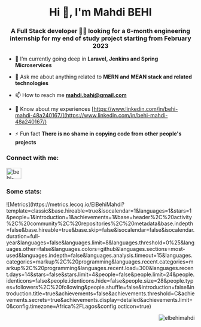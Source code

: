 <h1 align="center">Hi 👋, I'm Mahdi BEHI</h1>
<h3 align="center">A Full Stack developer 👨‍💻 looking for a 6-month engineering internship for my end of study project starting from February 2023</h3>

- 🌱 I’m currently going deep in **Laravel, Jenkins and Spring Microservices**

- 💬 Ask me about anything related to **MERN and MEAN stack and related technologies**

- 📫 How to reach me **mahdi.bahi@gmail.com**

- 📄 Know about my experiences [https://www.linkedin.com/in/behi-mahdi-48a240167/](https://www.linkedin.com/in/behi-mahdi-48a240167/)

- ⚡ Fun fact **There is no shame in copying code from other people's projects**


<h3 align="left">Connect with me:</h3>
<p align="left">
<a href="https://linkedin.com/in/behi-mahdi-48a240167" target="blank"><img align="center" src="https://raw.githubusercontent.com/rahuldkjain/github-profile-readme-generator/master/src/images/icons/Social/linked-in-alt.svg" alt="behi-mahdi-48a240167" height="30" width="40" /></a>
</p>

<h3 align="left">Some stats:</h3>

<div>
![Metrics](https://metrics.lecoq.io/ElBehiMahdi?template=classic&base.hireable=true&isocalendar=1&languages=1&stars=1&people=1&introduction=1&achievements=1&base=header%2C%20activity%2C%20community%2C%20repositories%2C%20metadata&base.indepth=false&base.hireable=true&base.skip=false&isocalendar=false&isocalendar.duration=full-year&languages=false&languages.limit=8&languages.threshold=0%25&languages.other=false&languages.colors=github&languages.sections=most-used&languages.indepth=false&languages.analysis.timeout=15&languages.categories=markup%2C%20programming&languages.recent.categories=markup%2C%20programming&languages.recent.load=300&languages.recent.days=14&stars=false&stars.limit=4&people=false&people.limit=24&people.identicons=false&people.identicons.hide=false&people.size=28&people.types=followers%2C%20following&people.shuffle=false&introduction=false&introduction.title=true&achievements=false&achievements.threshold=C&achievements.secrets=true&achievements.display=detailed&achievements.limit=0&config.timezone=Africa%2FLagos&config.octicon=true)
</div>

<p align="right"> <img src="https://komarev.com/ghpvc/?username=elbehimahdi&label=Profile%20views&color=0a0a0a&style=plastic" alt="elbehimahdi" /> </p>
